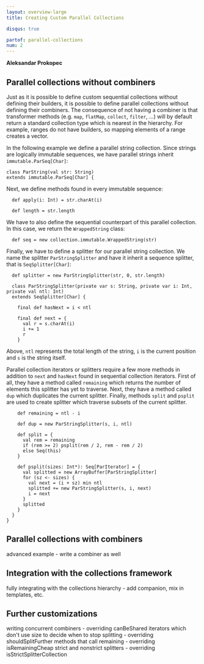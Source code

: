 ```yaml
---
layout: overview-large
title: Creating Custom Parallel Collections

disqus: true

partof: parallel-collections
num: 2
---
```


**Aleksandar Prokopec**


## Parallel collections without combiners

Just as it is possible to define custom sequential collections without defining their builders,
it is possible to define parallel collections without defining their combiners. The consequence
of not having a combiner is that transformer methods (e.g. `map`, `flatMap`, `collect`, `filter`, ...)
will by default return a standard collection type which is nearest in the hierarchy. For example,
ranges do not have builders, so mapping elements of a range creates a vector.

In the following example we define a parallel string collection. Since strings are logically
immutable sequences, we have parallel strings inherit `immutable.ParSeq[Char]`:

    class ParString(val str: String)
    extends immutable.ParSeq[Char] {

Next, we define methods found in every immutable sequence:

      def apply(i: Int) = str.charAt(i)
      
      def length = str.length

We have to also define the sequential counterpart of this parallel collection. In this case,
we return the `WrappedString` class:

      def seq = new collection.immutable.WrappedString(str)

Finally, we have to define a splitter for our parallel string collection. We name the splitter
`ParStringSplitter` and have it inherit a sequence splitter, that is `SeqSplitter[Char]`:

      def splitter = new ParStringSplitter(str, 0, str.length)
      
      class ParStringSplitter(private var s: String, private var i: Int, private val ntl: Int)
      extends SeqSplitter[Char] {

        final def hasNext = i < ntl
		
        final def next = {
          val r = s.charAt(i)
          i += 1
          r
        }

Above, `ntl` represents the total length of the string, `i` is the current position and `s` is
the string itself.

 Parallel collection iterators or splitters require a few more methods in addition to `next` and
`hasNext` found in sequential collection iterators. First of all, they have a method called
`remaining` which returns the number of elements this splitter has yet to traverse. Next, they
have a method called `dup` which duplicates the current splitter. Finally, methods `split` and
`psplit` are used to create splitter which traverse subsets of the current splitter.

        def remaining = ntl - i
		
        def dup = new ParStringSplitter(s, i, ntl)
		
        def split = {
          val rem = remaining
          if (rem >= 2) psplit(rem / 2, rem - rem / 2)
          else Seq(this)
        }
		
        def psplit(sizes: Int*): Seq[ParIterator] = {
          val splitted = new ArrayBuffer[ParStringSplitter]
          for (sz <- sizes) {
            val next = (i + sz) min ntl
            splitted += new ParStringSplitter(s, i, next)
            i = next
          }
          splitted
        }
      }
    }



## Parallel collections with combiners

advanced example - write a combiner as well


## Integration with the collections framework

fully integrating with the collections hierarchy - add companion, mix
in templates, etc.


## Further customizations

writing concurrent combiners - overriding canBeShared
iterators which don't use size to decide when to stop splitting -
overriding shouldSplitFurther
methods that call remaining - overriding isRemainingCheap
strict and nonstrict splitters - overriding isStrictSplitterCollection




